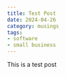 ```yaml
---
title: Test Post
date: 2024-04-26
category: musings
tags: 
- software
- small business
---
```

This is a test post
